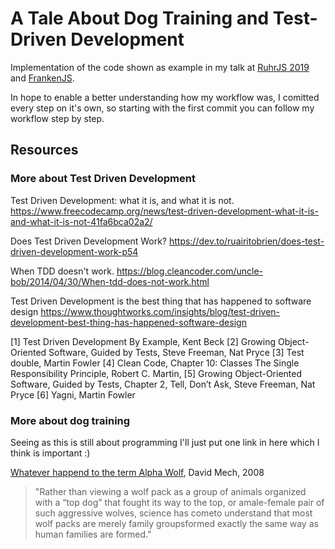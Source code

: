 # A Tale About Dog Training and Test-Driven Development
Implementation of the code shown as example in my talk at [RuhrJS 2019](https://ruhrjs.de/) and [FrankenJS](http://frankenjs.org/). 

In hope to enable a better understanding how my workflow was, I comitted every step on it's own, so starting with the first commit you can follow my workflow step by step. 


## Resources

### More about Test Driven Development

Test Driven Development: what it is, and what it is not.
https://www.freecodecamp.org/news/test-driven-development-what-it-is-and-what-it-is-not-41fa6bca02a2/

Does Test Driven Development Work? 
https://dev.to/ruairitobrien/does-test-driven-development-work-p54

When TDD doesn't work.
https://blog.cleancoder.com/uncle-bob/2014/04/30/When-tdd-does-not-work.html

Test Driven Development is the best thing that has happened to software design
https://www.thoughtworks.com/insights/blog/test-driven-development-best-thing-has-happened-software-design



[1] Test Driven Development By Example, Kent Beck
[2] Growing Object-Oriented Software, Guided by Tests, Steve Freeman, Nat Pryce
[3] Test double, Martin Fowler
[4] Clean Code, Chapter 10: Classes The Single Responsibility Principle, Robert C. Martin,
[5] Growing Object-Oriented Software, Guided by Tests, Chapter 2, Tell, Don’t Ask, Steve Freeman, Nat Pryce
[6] Yagni, Martin Fowler


### More about dog training
Seeing as this is still about programming I'll just put one link in here which I think is important :)

[Whatever happend to the term Alpha Wolf](https://www.wolf.org/wp-content/uploads/2013/12/winter2008.pdf), David Mech, 2008

> "Rather than viewing a wolf pack as a group of animals organized with a “top dog” that fought its way to the top, or amale-female pair of such aggressive wolves, science has cometo understand that most wolf packs are  merely family groupsformed exactly the same way as human families are formed."
